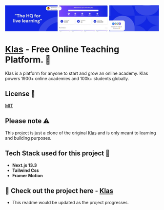 ![header image](https://github.com/OgaDavid/klas/blob/main/screenshots/klas-bg.jpg?raw=true)

# [Klas](klas-clone.vercel.app) - Free Online Teaching Platform. 🚀

Klas is a platform for anyone to start and grow an online academy. Klas powers 1900+ online academies and 100k+ students globally.

## License 📄

[MIT](https://choosealicense.com/licenses/mit/)

## Please note ⚠

This project is just a clone of the original [Klas](tryklas.com) and is only meant to learning and building purposes.

## Tech Stack used for this project 🦾

- **Next.js 13.3**
- **Tailwind Css**
- **Framer Motion**

## 🔗 Check out the project here - [Klas](klas-clone.vercel.app)

- This readme would be updated as the project progresses.

